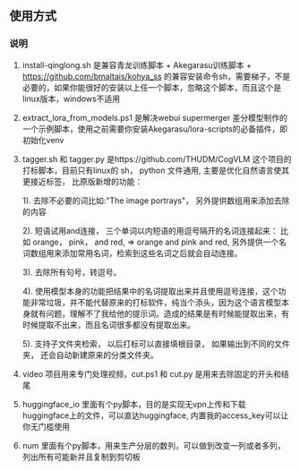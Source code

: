 ## 使用方式
### 说明
1. install-qinglong.sh 是兼容青龙训练脚本 + Akegarasu训练脚本 + https://github.com/bmaltais/kohya_ss 的兼容安装命令sh，需要梯子，不是必要的，如果你能很好的安装以上任一个脚本，忽略这个脚本，而且这个是linux版本，windows不适用
2. extract_lora_from_models.ps1 是解决webui supermerger 差分模型制作的一个示例脚本，使用之前需要你安装Akegarasu/lora-scripts的必备插件，即初始化venv
3. tagger.sh 和 tagger.py 是https://github.com/THUDM/CogVLM 这个项目的打标脚本，目前只有linux的 sh， python 文件通用, 主要是优化自然语言使其更接近标签， 比原版新增的功能：

   1).  去除不必要的词比如:"The image portrays"， 另外提供数组用来添加去除的内容
   
   2).  短语试用and连接， 三个单词以内短语的用逗号隔开的名词连接起来： 比如   orange， pink， and red,  => orange and pink and red, 另外提供一个名词数组用来添加常用名词，检索到这些名词之后就会自动连接。
   
   3).  去除所有句号，转逗号。
   
   4).  使用模型本身的功能把结果中的名词提取出来并且使用逗号连接，这个功能非常垃圾，并不能代替原来的打标软件，纯当个添头，因为这个语言模型本身就有问题，理解不了我给他的提示词。造成的结果是有时候能提取出来，有时候提取不出来，而且名词很多都没有提取出来。
   
   5).  支持子文件夹检索， 以后打标可以直接填根目录， 如果输出到不同的文件夹， 还会自动新建原来的分类文件夹。
4. video 项目用来专门处理视频，cut.ps1 和 cut.py 是用来去除固定的开头和结尾
5. huggingface_io 里面有个py脚本，目的是实现无vpn上传和下载huggingface上的文件，可以直达huggingface, 内置我的access_key可以让你无门槛使用
6. num 里面有个py脚本，用来生产分层的数列，可以做到改变一列或者多列，列出所有可能新并且复制到剪切板
